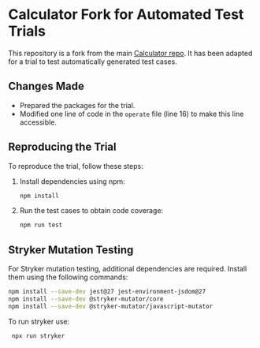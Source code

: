 # Calculator Fork for Automated Test Trials

This repository is a fork from the main [Calculator repo](https://github.com/andrewagain/calculator). It has been adapted for a trial to test automatically generated test cases.

## Changes Made

- Prepared the packages for the trial.
- Modified one line of code in the `operate` file (line 16) to make this line accessible.

## Reproducing the Trial

To reproduce the trial, follow these steps:

1. Install dependencies using npm:

    ```bash
    npm install
    ```

2. Run the test cases to obtain code coverage:

    ```bash
    npm run test
    ```

## Stryker Mutation Testing

For Stryker mutation testing, additional dependencies are required. Install them using the following commands:

```bash
npm install --save-dev jest@27 jest-environment-jsdom@27
npm install --save-dev @stryker-mutator/core
npm install --save-dev @stryker-mutator/javascript-mutator
```

To run stryker use:

```bash
 npx run stryker
```
